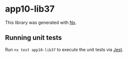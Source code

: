 # app10-lib37

This library was generated with [Nx](https://nx.dev).

## Running unit tests

Run `nx test app10-lib37` to execute the unit tests via [Jest](https://jestjs.io).

